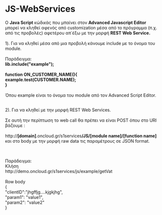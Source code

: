 # JS-WebServices</br>
O  <b>Java Script</b> κώδικάς που μπαίνει στον <b>Advanced Javascript Editor</b> μπορεί να κληθεί αφενός από customization μέσα από το πρόγραμμα (π.χ. από τις προβολές)  αφετέρου απ΄έξω με την μορφή <b>REST Web Service.</b></br>
</br>
1). Για να κληθεί μέσα από μια προβολή κάνουμε include με το όνομα του module.
</br></br>
Παράδειγμα:
</br>
<b>lib.include("example");</b>
</br></br>
<b>
function ON_CUSTOMER_NAME(){</br>
   example.test(CUSTOMER.NAME); </br>
}</br>
</b>
</br>
Όπου example είναι το όνομα του module από τον Advanced Script Editor.
</br>
</br>

2). Για να κληθεί με την μορφή REST Web Services.
</br></br>
Σε αυτή την περίπτωση το web call θα πρέπει να είναι POST όπου στο URI βάζουμε :</br></br>
   http://<b>[domain]</b>.oncloud.gr/s1services<b>/JS/[module name]/[function name]</b></br>
και στο body με την μορφή raw data τις παραμέτρους σε JSON format.</br>
</br>


</br>
Παράδειγμα:
</br>
Κλήση</br>
http://demo.oncloud.gr/s1services/js/example/getVat</br>
</br>
Row body</br>
{</br>
"clientID":"jhgffjg....kjgkjhg",</br>
"param1": "value1",</br>
"param2": "value2"</br>
}</br></br>


